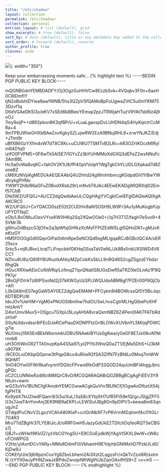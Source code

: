 ```yaml
---
title: "/etc/shadow"
layout: collection
permalink: /etc/shadow/
collection: personal
entries_layout: # list (default), grid
show_excerpts: # true (default), false
sort_by: # date (default), title or any metadata key added to the collection's documents
sort_order: # forward (default), reverse
author_profile: true
classes: wide
---
```


![](/assets/images/me-laughing.jpg){: width="350"}

Keep your embarrassing moments safe... 
{% highlight text %}
-----BEGIN PGP PUBLIC KEY BLOCK-----

mQGNBGdnYEMBDADFY/Oj3OgzGuHHVCw8EzzbSvk+4VQqbv3F0n+6axH0C8iDmfIY
tjN2oBsbhtDYwa9awfWNB/5hs3QZpVSfQAMoBpFoUgwa2VtC5u0mYKM753Dzvf1q
D6dVGAeDK5I3x/eKV7xSEd6k8BiexYEmxp2pzJTRWjaHTuzV9YAt7sbRiz4j9oOJ
7my9xijP++d8R2pkon8K3qfBP/U+vLuaLgavspDvLUHDN4qG4HyKqictrCcMRa+4
9mTPBJWlwGHXbBAwZxvKgkySZLujwRW2EzA9BNujRHL8+zrwYNJKZ/Edj+JTmt9r
uBfXB6GzYXfm4xW7dT8C9Xc+uCUWU77SMTvB2LRc+kR3OZrtKOcxMIRylmR4D1q0
iztfO0FVPM5+0F6wTk5AlSE7i1GYxZz3bYUHMMoXdGXQ3dEFeZ2wxNNuFc3Am8BL
Hc5a0vWa8vqKC+fahOV2K1U8/fP4GpVVolpY1WgTgkChYLUDLGXpkad7d8Zone8Z
cM6XzNVpKgMEDUkAEQEAAbQ4U2hhd24gWmhhbmcgKGdpdGh1YiBwYWdlcykgPHNo
YW9fY2hlbl96aGFuZ0BvdXRsb29rLmNvbT6JAc4EEwEKADgWIQRXdj02Emf57CbB
Dfe5W2/UFQ0J+AUCZ2dgQwIbAwULCQgHAgYVCgkICwIEFgIDAQIeAQIXgAAKCRC5
W2/UFQ0J+CxYDACD0szE02t2CUDHv9aWSOSH9LW9Fr3Au1yMuKogbfUpUFYDTNqC
xOb/L8xOMuJOexVYxsKW0HKq2Sq2XQwOOe0+//q7H3T1Z/fagH7eSvo9+45VMr7A
gWnuOdBqzcG3jOfw2q3pWfsjGHfkzXcMsFFPtZEdWSLgl5QHoDK1+gMJvKeKtzGY
HM5fOOOgGdl0QqvOiPai0dtmRpeSeNCIQd9xgMLlgqaRCJ8GBctQC4A/oER25scx
Srkc5+mjRJBocLtcqlTLiFnpcbkfGKHqGSsaTaV0eNL/Jk8Bs5nbUXSIWD4V6CC1
NZlcu9U8z/Q8I8YBUKuzIkAhbyMZpCokKsSbLL9nRQ46S2cgZSgzsEYbdzr6hgQk
HGucXRXwAEloCofbWRq/Lo1mqZTqvQNatIS8UGsDwR5aTRZ0leOLnAz1P9QPK1yr
2BsGjF0VrkTz8IlPSsoNd2j37kKWGyUzSP/JWQUdxABM8gf7PZEr00P9QjCb+AfI
L0kGA9mE07egGaW5AY0EZ2dgQwEMAM+PFCykmR4BOWcsxQl5Y0BcJqo6DTBDPUIK
IdoJOv1UeHIM+VgM0xPNUGSI8mlhw7hdOU3wLhvsCgtrMLHgQIbePoXHFmlzAnV1
D4srUmv9AurS+OSgcu7GXplJSLoyAHtA8vraQsmNBZ6Z4Pen0IAK7FATbRdoYInP
DSyNJldxvdssr8iFEcDJeRCePiauDXDNPFtzOrI8LOWvXUVbnYL5MrjqPDWCg7ie
WJOmcj19X5EnBEkN6smmkUDBU5NAekIBYUs0g6wa/y0eGF8E7Jx0lkvN1Nirnnb6
uH3Oi5WoOR2TTA0svpKpA4SSa97Lyi2PYb3WwQDaZT1/EjMa5DhS+IJ3kMu9079X
/9CEOLoiOKbpQGpnw3tPqpG6co4uRIiwR2fSA3ZIfN7FzBNILv0Mxq7lmWW9QhMT
1niO4OYwI0FWrRkafvynnYDGItcFPvwx6feOdP33QOD24quUmBFiAhggJbrsgPQc
oC2CLUNNlwRzdl8ctMMQrC8vD/MCGQARAQABiQG2BBgBCgAgFiEEV3Y9NhJn+ewm
wQ33uVtv1BUNCfgFAmdnYEMCGwwACgkQuVtv1BUNCfj1OgwAvDfbzUt5AjfgPHT8
Ko9ybX7kU2IwdFQanri83i3u/XuL/3q58cXYbjXH7UIR5Ft59e1Q/gcJ5IgjZFF5
G3s7JxeT4nYnnAnj3EK9NB9aEKPLvLEWSluUBg8Gn9pDIPV3+kewa8m63qnugJnZ
GTdqdPuCNvV2LgxzVCAhA80KlxP+cclGnNbXF7vP6VrmM2qImnfAc01tGLr7G4R3
Mru7TdZBgHr37LYE8lJicJt/oRRFGwH5JazyGdUkE2TDfcitOq1eoRQT5eCBGs7j
GBJ1+cWHef9KkGZ/yzVbCGYng5U+E9CGoEydkWjYAgVt5KXL9wW+cW6coTChWPGS
V2Hz/yIAxrtDCvYARy+MMx8DdmF0iVbhamH9EYdyhbGNIMxhD7PzkULd0/KjDw9J
COKEfyU/e3j6i9pznCoxYg8ZbvLbhem2Ai3Xzt2LqgzsFr/vQkTv2zxl6R/sxtmN
/zYYlt0wJyPHNZwaJzBPdoZwvqxNKWg9VJbZqoOAxifHS9+Z
=v+m5
-----END PGP PUBLIC KEY BLOCK-----
{% endhighlight %}
